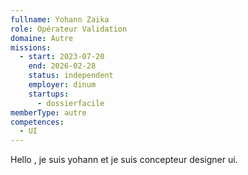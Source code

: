```yaml
---
fullname: Yohann Zaika
role: Opérateur Validation
domaine: Autre
missions:
  - start: 2023-07-20
    end: 2026-02-28
    status: independent
    employer: dinum
    startups:
      - dossierfacile
memberType: autre
competences:
  - UI
---
```

Hello , je suis yohann et je suis concepteur designer ui.
